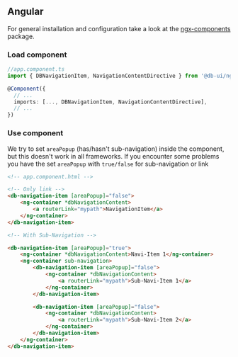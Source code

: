 ## Angular

For general installation and configuration take a look at the [ngx-components](https://www.npmjs.com/package/@db-ui/ngx-components) package.

### Load component

```ts app.component.ts
//app.component.ts
import { DBNavigationItem, NavigationContentDirective } from '@db-ui/ngx-components';

@Component({
  // ...
  imports: [..., DBNavigationItem, NavigationContentDirective],
  // ...
})

```

### Use component

We try to set `areaPopup` (has/hasn't sub-navigation) inside the component, but this doesn't work in all frameworks. If you encounter some problems you have the set `areaPopup` with `true/false` for sub-navigation or link

```html app.component.html
<!-- app.component.html -->

<!-- Only link -->
<db-navigation-item [areaPopup]="false">
	<ng-container *dbNavigationContent>
		<a routerLink="mypath">NavigationItem</a>
	</ng-container>
</db-navigation-item>

<!-- With Sub-Navigation -->

<db-navigation-item [areaPopup]="true">
	<ng-container *dbNavigationContent>Navi-Item 1</ng-container>
	<ng-container sub-navigation>
		<db-navigation-item [areaPopup]="false">
			<ng-container *dbNavigationContent>
				<a routerLink="mypath">Sub-Navi-Item 1</a>
			</ng-container>
		</db-navigation-item>

		<db-navigation-item [areaPopup]="false">
			<ng-container *dbNavigationContent>
				<a routerLink="mypath">Sub-Navi-Item 2</a>
			</ng-container>
		</db-navigation-item>
	</ng-container>
</db-navigation-item>
```
